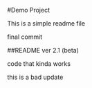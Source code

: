 #Demo Project

This is a simple readme file

final commit

##README ver 2.1 (beta)

code that kinda works

this is a bad update